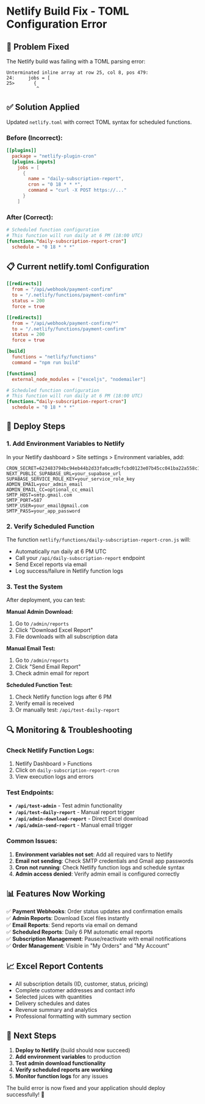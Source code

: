 # Netlify Build Fix - TOML Configuration Error

## 🔧 **Problem Fixed**
The Netlify build was failing with a TOML parsing error:
```
Unterminated inline array at row 25, col 8, pos 479:
24:     jobs = [
25>       {
           ^
```

## ✅ **Solution Applied**
Updated `netlify.toml` with correct TOML syntax for scheduled functions.

### Before (Incorrect):
```toml
[[plugins]]
  package = "netlify-plugin-cron"
  [plugins.inputs]
    jobs = [
      {
        name = "daily-subscription-report",
        cron = "0 18 * * *",
        command = "curl -X POST https://..."
      }
    ]
```

### After (Correct):
```toml
# Scheduled function configuration
# This function will run daily at 6 PM (18:00 UTC)
[functions."daily-subscription-report-cron"]
  schedule = "0 18 * * *"
```

## 📋 **Current netlify.toml Configuration**
```toml
[[redirects]]
  from = "/api/webhook/payment-confirm"
  to = "/.netlify/functions/payment-confirm"
  status = 200
  force = true

[[redirects]]
  from = "/api/webhook/payment-confirm/*"
  to = "/.netlify/functions/payment-confirm"
  status = 200
  force = true

[build]
  functions = "netlify/functions"
  command = "npm run build"

[functions]
  external_node_modules = ["exceljs", "nodemailer"]

# Scheduled function configuration
# This function will run daily at 6 PM (18:00 UTC)
[functions."daily-subscription-report-cron"]
  schedule = "0 18 * * *"
```

## 🚀 **Deploy Steps**

### 1. **Add Environment Variables to Netlify**
In your Netlify dashboard > Site settings > Environment variables, add:

```env
CRON_SECRET=623483794bc94eb44b2d33fa0cad9cfcbd0123e07b45cc041ba22a558c124269e
NEXT_PUBLIC_SUPABASE_URL=your_supabase_url
SUPABASE_SERVICE_ROLE_KEY=your_service_role_key
ADMIN_EMAIL=your_admin_email
ADMIN_EMAIL_CC=optional_cc_email
SMTP_HOST=smtp.gmail.com
SMTP_PORT=587
SMTP_USER=your_email@gmail.com
SMTP_PASS=your_app_password
```

### 2. **Verify Scheduled Function**
The function `netlify/functions/daily-subscription-report-cron.js` will:
- Automatically run daily at 6 PM UTC
- Call your `/api/daily-subscription-report` endpoint
- Send Excel reports via email
- Log success/failure in Netlify function logs

### 3. **Test the System**
After deployment, you can test:

**Manual Admin Download:**
1. Go to `/admin/reports`
2. Click "Download Excel Report"
3. File downloads with all subscription data

**Manual Email Test:**
1. Go to `/admin/reports`
2. Click "Send Email Report"
3. Check admin email for report

**Scheduled Function Test:**
1. Check Netlify function logs after 6 PM
2. Verify email is received
3. Or manually test: `/api/test-daily-report`

## 🔍 **Monitoring & Troubleshooting**

### Check Netlify Function Logs:
1. Netlify Dashboard > Functions
2. Click on `daily-subscription-report-cron`
3. View execution logs and errors

### Test Endpoints:
- **`/api/test-admin`** - Test admin functionality
- **`/api/test-daily-report`** - Manual report trigger
- **`/api/admin-download-report`** - Direct Excel download
- **`/api/admin-send-report`** - Manual email trigger

### Common Issues:
1. **Environment variables not set**: Add all required vars to Netlify
2. **Email not sending**: Check SMTP credentials and Gmail app passwords
3. **Cron not running**: Check Netlify function logs and schedule syntax
4. **Admin access denied**: Verify admin email is configured correctly

## 📊 **Features Now Working**

✅ **Payment Webhooks**: Order status updates and confirmation emails  
✅ **Admin Reports**: Download Excel files instantly  
✅ **Email Reports**: Send reports via email on demand  
✅ **Scheduled Reports**: Daily 6 PM automatic email reports  
✅ **Subscription Management**: Pause/reactivate with email notifications  
✅ **Order Management**: Visible in "My Orders" and "My Account"  

## 📈 **Excel Report Contents**
- All subscription details (ID, customer, status, pricing)
- Complete customer addresses and contact info
- Selected juices with quantities
- Delivery schedules and dates
- Revenue summary and analytics
- Professional formatting with summary section

## 🎯 **Next Steps**
1. **Deploy to Netlify** (build should now succeed)
2. **Add environment variables** to production
3. **Test admin download functionality**
4. **Verify scheduled reports are working**
5. **Monitor function logs** for any issues

The build error is now fixed and your application should deploy successfully! 🚀
